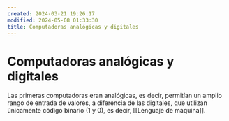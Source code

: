 ```yaml
---
created: 2024-03-21 19:26:17
modified: 2024-05-08 01:33:30
title: Computadoras analógicas y digitales
---
```


# Computadoras analógicas y digitales

Las primeras computadoras eran analógicas, es decir, permitían un amplio rango de entrada de valores, a diferencia de las digitales, que utilizan únicamente código binario (1 y 0), es decir, [[Lenguaje de máquina]].
